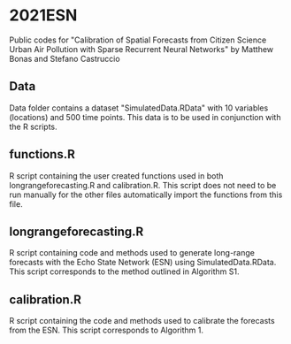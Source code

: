 # 2021ESN
Public codes for "Calibration of Spatial Forecasts from Citizen Science Urban Air Pollution with Sparse Recurrent Neural Networks" by Matthew Bonas and Stefano Castruccio

## Data
Data folder contains a dataset "SimulatedData.RData" with 10 variables (locations) and 500 time points. This data is to be used in conjunction with the R scripts.

## functions.R
R script containing the user created functions used in both longrangeforecasting.R and calibration.R. This script does not need to be run manually for the other files automatically import the functions from this file.

## longrangeforecasting.R
R script containing code and methods used to generate long-range forecasts with the Echo State Network (ESN) using SimulatedData.RData. This script corresponds to the method outlined in Algorithm S1.

## calibration.R
R script containing the code and methods used to calibrate the forecasts from the ESN. This script corresponds to Algorithm 1. 
